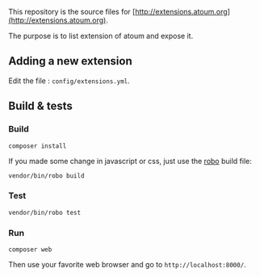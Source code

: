 This repository is the source files for [http://extensions.atoum.org](http://extensions.atoum.org).

The purpose is to list extension of atoum and expose it.

## Adding a new extension

Edit the file : `config/extensions.yml`.

## Build & tests

### Build

```
composer install
```

If you made some change in javascript or css, just use the [robo](http://robo.li/) build file:
```
vendor/bin/robo build
```

### Test

```
vendor/bin/robo test
```

### Run

```
composer web
```

Then use your favorite web browser and go to `http://localhost:8000/`.
